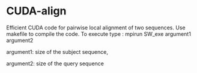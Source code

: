 CUDA-align
==========

Efficient CUDA code for pairwise local alignment of two sequences.
Use makefile to compile the code.
To execute type : mpirun SW_exe argument1 argument2

argument1: size of the subject sequence,

argument2: size of the query sequence
